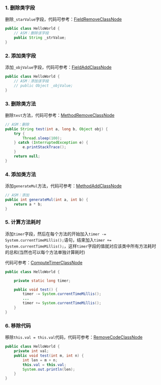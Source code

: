 ### 1. 删除类字段 
删除`_starValue`字段，代码可参考：[FieldRemoveClassNode](https://github.com/JohnnySwordMan/HelloFirstASM/blob/master/asm/src/main/java/tree/sample/FieldRemoveClassNode.kt) 
```Java
public class HelloWorld {
    // ASM：删除该字段
    public String _strValue;
}
```   
### 2. 添加类字段   
添加`_objValue`字段，代码可参考：[FieldAddClassNode](https://github.com/JohnnySwordMan/HelloFirstASM/blob/master/asm/src/main/java/tree/sample/FieldAddClassNode.kt)
```Java
public class HelloWorld {
    // ASM：添加该字段
    // public Object _objValue;
}
```   
### 3. 删除类方法   
删除`test`方法，代码可参考：[MethodRemoveClassNode](https://github.com/JohnnySwordMan/HelloFirstASM/blob/master/asm/src/main/java/tree/sample/MethodRemoveClassNode.kt)
```Java
// ASM：删除
public String test(int a, long b, Object obj) {
    try {
        Thread.sleep(100);
    } catch (InterruptedException e) {
        e.printStackTrace();
    }
    return null;
}
```  
### 4. 添加类方法 
添加`generateMul`方法，代码可参考：[MethodAddClassNode](https://github.com/JohnnySwordMan/HelloFirstASM/blob/master/asm/src/main/java/tree/sample/MethodAddClassNode.kt)
```Java
// ASM：添加
public int generateMul(int a, int b) {
    return a * b;
}
```   
### 5. 计算方法耗时
添加`timer`字段，然后在每个方法的开始加入`timer -= System.currentTimeMillis();`语句，结束加入`timer += System.currentTimeMillis();`，这样`timer`字段的值就对应该类中所有方法耗时的总和(当然也可以每个方法单独计算耗时)

代码可参考：[ComputeTimerClassNode](https://github.com/JohnnySwordMan/HelloFirstASM/blob/master/asm/src/main/java/tree/sample/ComputeTimerClassNode.kt)
```Java
public class HelloWorld {

    private static long timer;

    public void test() {
        timer -= System.currentTimeMillis();
        ...
        timer += System.currentTimeMillis();
    }
}
```  
### 6. 移除代码  
移除`this.val = this.val`代码，代码可参考：[RemoveCodeClassNode](https://github.com/JohnnySwordMan/HelloFirstASM/blob/master/asm/src/main/java/tree/sample/RemoveCodeClassNode.kt)
```Java
public class HelloWorld {
    private int val;
    public void test(int m, int n) {
        int len = m + n;
        this.val = this.val;
        System.out.println(len);
    }
}
```